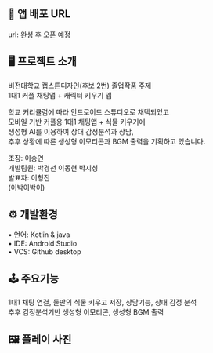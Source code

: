 ## 🔗 앱 배포 URL 
url: 완성 후 오픈 예정  
  
## 🖥 프로젝트 소개  

비전대학교 캡스톤디자인(후보 2번) 졸업작품 주제  
1대1 커플 채팅앱 + 캐릭터 키우기 앱  

학교 커리큘럼에 따라 안드로이드 스튜디오로 채택되었고  
모바일 기반 커플용 1대1 채팅앱 + 식물 키우기에  
생성형 AI를 이용하여 상대 감정분석과 상담,  
추후 상황에 따른 생성형 이모티콘과 BGM 출력을 기획하고 있습니다.  
  
조장: 이승연  
개발팀원: 박경선 이동현 박지성  
발표자: 이형진  
(이박이박이)  
  
## ⚙️ 개발환경  
 
• 언어: Kotlin & java  
• IDE: Android Studio  
• VCS: Github desktop  
  
## 🕹 주요기능  

1대1 채팅 연결, 둘만의 식물 키우고 저장, 상담기능, 상대 감정 분석  
추후 감정분석기반 생성형 이모티콘, 생성형 BGM 출력  
  
## 🖼 플레이 사진
